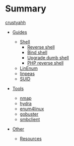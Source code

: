 # Summary

[crustyahh](crustyahh.md)

- [Guides]()
  - [Shell]()
    - [Reverse shell](guides/shell/reverse-shell.md)
    - [Bind shell](guides/shell/bind-shell.md)
    - [Upgrade dumb shell](guides/shell/upgrade-dumb-shell.md)
    - [PHP reverse shell](guides/shell/php-reverse-shell.md)
  - [LinEnum](guides/linenum.md)
  - [linpeas](guides/linpeas.md)
  - [SUID](guides/suid.md)

- [Tools]()
  - [nmap](tools/nmap.md)
  - [hydra](tools/hydra.md)
  - [enum4linux](tools/enum4linux.md)
  - [gobuster](tools/gobuster.md)
  - [smbclient](tools/smbclient.md)

- [Other]()
  - [Resources](resources.md)
